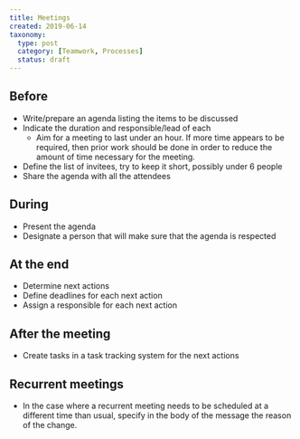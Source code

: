 ```yaml
---
title: Meetings
created: 2019-06-14
taxonomy:
  type: post
  category: [Teamwork, Processes]
  status: draft
---
```


## Before
* Write/prepare an agenda listing the items to be discussed
* Indicate the duration and responsible/lead of each
	* Aim for a meeting to last under an hour. If more time appears to be required, then prior work should be done in order to reduce the amount of time necessary for the meeting.
* Define the list of invitees, try to keep it short, possibly under 6 people
* Share the agenda with all the attendees

## During
* Present the agenda
* Designate a person that will make sure that the agenda is respected

## At the end
* Determine next actions
* Define deadlines for each next action
* Assign a responsible for each next action

## After the meeting
* Create tasks in a task tracking system for the next actions

## Recurrent meetings
* In the case where a recurrent meeting needs to be scheduled at a different time than usual, specify in the body of the message the reason of the change.
